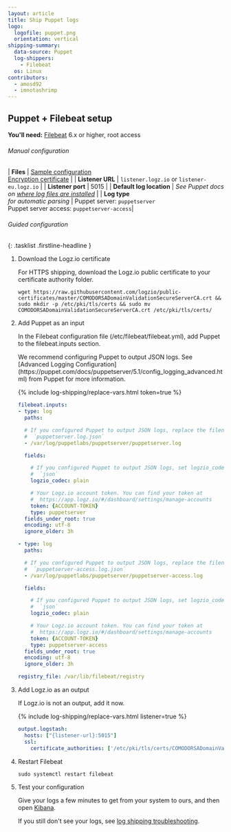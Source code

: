 ```yaml
---
layout: article
title: Ship Puppet logs
logo:
  logofile: puppet.png
  orientation: vertical
shipping-summary:
  data-source: Puppet
  log-shippers:
    - Filebeat
  os: Linux
contributors:
  - amosd92
  - imnotashrimp
---
```


## Puppet + Filebeat setup

**You'll need:** [Filebeat](https://www.elastic.co/guide/en/beats/filebeat/current/filebeat-installation.html) 6.x or higher, root access

###### Manual configuration

| **Files** | [Sample configuration](https://raw.githubusercontent.com/logzio/logz-docs/master/shipping-config-samples/logz-filebeat-config.yml) <br /> [Encryption certificate](https://raw.githubusercontent.com/logzio/public-certificates/master/COMODORSADomainValidationSecureServerCA.crt) |
| **Listener URL** | `listener.logz.io` or `listener-eu.logz.io` |
| **Listener port** | 5015 |
| **Default log location** | _See Puppet docs on [where log files are installed](https://puppet.com/docs/pe/2018.1/what_gets_installed_and_where.html#log-files-installed)_ |
| **Log type** <br /> _for automatic parsing_ | Puppet server: `puppetserver` <br /> Puppet server access: `puppetserver-access`|

###### Guided configuration

{: .tasklist .firstline-headline }
1. Download the Logz.io certificate

    For HTTPS shipping, download the Logz.io public certificate to your certificate authority folder.

    ```shell
    wget https://raw.githubusercontent.com/logzio/public-certificates/master/COMODORSADomainValidationSecureServerCA.crt && sudo mkdir -p /etc/pki/tls/certs && sudo mv COMODORSADomainValidationSecureServerCA.crt /etc/pki/tls/certs/
    ```

2. Add Puppet as an input

    In the Filebeat configuration file (/etc/filebeat/filebeat.yml), add Puppet to the filebeat.inputs section.

    <div class="info-box tip">
      We recommend configuring Puppet to output JSON logs.
      See [Advanced Logging Configuration](https://puppet.com/docs/puppetserver/5.1/config_logging_advanced.html) from Puppet for more information.
    </div>

    {% include log-shipping/replace-vars.html token=true %}

    ```yaml
    filebeat.inputs:
    - type: log
      paths:

      # If you configured Puppet to output JSON logs, replace the filename with
      #  `puppetserver.log.json`
      - /var/log/puppetlabs/puppetserver/puppetserver.log

      fields:

        # If you configured Puppet to output JSON logs, set logzio_codec to
        #  `json`
        logzio_codec: plain

        # Your Logz.io account token. You can find your token at
        #  https://app.logz.io/#/dashboard/settings/manage-accounts
        token: {ACCOUNT-TOKEN}
        type: puppetserver
      fields_under_root: true
      encoding: utf-8
      ignore_older: 3h

    - type: log
      paths:

      # If you configured Puppet to output JSON logs, replace the filename with
      #  `puppetserver-access.log.json`
      - /var/log/puppetlabs/puppetserver/puppetserver-access.log

      fields:

        # If you configured Puppet to output JSON logs, set logzio_codec to
        #  `json`
        logzio_codec: plain

        # Your Logz.io account token. You can find your token at
        #  https://app.logz.io/#/dashboard/settings/manage-accounts
        token: {ACCOUNT-TOKEN}
        type: puppetserver-access
      fields_under_root: true
      encoding: utf-8
      ignore_older: 3h

    registry_file: /var/lib/filebeat/registry
    ```

1. Add Logz.io as an output

    If Logz.io is not an output, add it now.

    {% include log-shipping/replace-vars.html listener=true %}

    ```yaml
    output.logstash:
      hosts: ["{listener-url}:5015"]
      ssl:
        certificate_authorities: ['/etc/pki/tls/certs/COMODORSADomainValidationSecureServerCA.crt']
    ```

1. Restart Filebeat

    ```shell
    sudo systemctl restart filebeat
    ```

2. Test your configuration

    Give your logs a few minutes to get from your system to ours, and then open [Kibana](https://app.logz.io/#/dashboard/kibana).

    If you still don't see your logs, see [log shipping troubleshooting]({{site.baseurl}}/user-guide/log-shipping/log-shipping-troubleshooting.html).

